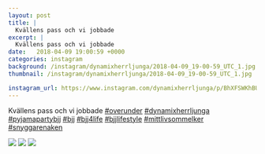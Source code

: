 ```yaml
---
layout: post
title: |
  Kvällens pass och vi jobbade 
excerpt: |
  Kvällens pass och vi jobbade        
date:   2018-04-09 19:00:59 +0000
categories: instagram
background: /instagram/dynamixherrljunga/2018-04-09_19-00-59_UTC_1.jpg
thumbnail: /instagram/dynamixherrljunga/2018-04-09_19-00-59_UTC_1.jpg

instagram_url: https://www.instagram.com/dynamixherrljunga/p/BhXFSWKhBUg
---
```

Kvällens pass och vi jobbade [#overunder](https://www.instagram.com/explore/tags/overunder/) [#dynamixherrljunga](https://www.instagram.com/explore/tags/dynamixherrljunga/) [#pyjamapartybjj](https://www.instagram.com/explore/tags/pyjamapartybjj/) [#bjj](https://www.instagram.com/explore/tags/bjj/) [#bjj4life](https://www.instagram.com/explore/tags/bjj4life/) [#bjjlifestyle](https://www.instagram.com/explore/tags/bjjlifestyle/) [#mittlivsommelker](https://www.instagram.com/explore/tags/mittlivsommelker/) [#snyggarenaken](https://www.instagram.com/explore/tags/snyggarenaken/)



<img src='{{ site.baseurl }}/instagram/dynamixherrljunga/2018-04-09_19-00-59_UTC_1.jpg' class='img-fluid' />


<img src='{{ site.baseurl }}/instagram/dynamixherrljunga/2018-04-09_19-00-59_UTC_2.jpg' class='img-fluid' />


<img src='{{ site.baseurl }}/instagram/dynamixherrljunga/2018-04-09_19-00-59_UTC_3.jpg' class='img-fluid' />

